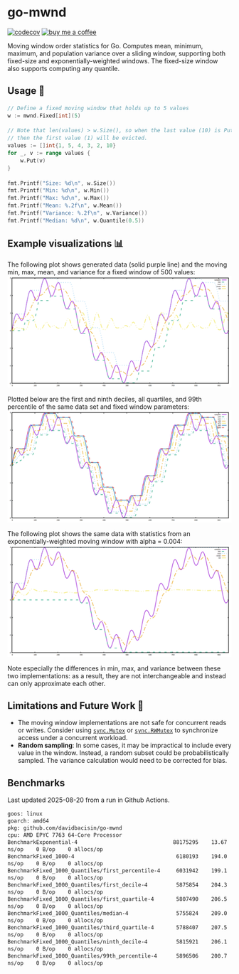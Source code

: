 # go-mwnd
[![codecov](https://codecov.io/gh/davidbacisin/go-mwnd/graph/badge.svg?token=439YYC0C5O)](https://codecov.io/gh/davidbacisin/go-mwnd) [![buy me a coffee](https://img.shields.io/badge/%E2%80%8B_buy_me_a_coffee-fd0?logo=buymeacoffee&logoColor=333)](https://buymeacoffee.com/davidbacisin)

Moving window order statistics for Go. Computes mean, minimum, maximum, and population 
variance over a sliding window, supporting both fixed-size and 
exponentially-weighted windows. The fixed-size window also supports computing any quantile.

## Usage 🚀
```go
// Define a fixed moving window that holds up to 5 values
w := mwnd.Fixed[int](5)

// Note that len(values) > w.Size(), so when the last value (10) is Put,
// then the first value (1) will be evicted.
values := []int{1, 5, 4, 3, 2, 10}
for _, v := range values {
    w.Put(v)
}

fmt.Printf("Size: %d\n", w.Size())
fmt.Printf("Min: %d\n", w.Min())
fmt.Printf("Max: %d\n", w.Max())
fmt.Printf("Mean: %.2f\n", w.Mean())
fmt.Printf("Variance: %.2f\n", w.Variance())
fmt.Printf("Median: %d\n", w.Quantile(0.5))
```

## Example visualizations 📊
The following plot shows generated data (solid purple line) and the moving min, max, mean, and variance 
for a fixed window of 500 values:
![plot of a composite sine wave and its fixed moving window statistics](internal/examples/fixed/plot.png)

Plotted below are the first and ninth deciles, all quartiles, and 99th percentile of the same data set and fixed window parameters:
![plot of a composite sine wave and its fixed moving window quantiles](internal/examples/fixed/quantiles.png)

The following plot shows the same data with statistics from an exponentially-weighted moving window 
with alpha = 0.004:
![plot of a composite sine wave and its exponential moving window statistics](internal/examples/exponential/plot.png)

Note especially the differences in min, max, and variance between these two implementations: as a result,
they are not interchangeable and instead can only approximate each other.

## Limitations and Future Work 🧪
- The moving window implementations are not safe for concurrent reads or writes. Consider using 
[`sync.Mutex`](https://pkg.go.dev/sync#Mutex) or [`sync.RWMutex`](https://pkg.go.dev/sync#RWMutex) 
to synchronize access under a concurrent workload.
- **Random sampling**: In some cases, it may be impractical to include every value 
in the window. Instead, a random subset could be probabilistically sampled. The variance 
calculation would need to be corrected for bias.

## Benchmarks
Last updated 2025-08-20 from a run in Github Actions.
```
goos: linux
goarch: amd64
pkg: github.com/davidbacisin/go-mwnd
cpu: AMD EPYC 7763 64-Core Processor                
BenchmarkExponential-4                           	88175295    13.67 ns/op    0 B/op    0 allocs/op
BenchmarkFixed_1000-4                           	 6180193    194.0 ns/op    0 B/op    0 allocs/op
BenchmarkFixed_1000_Quantiles/first_percentile-4 	 6031942    199.1 ns/op    0 B/op    0 allocs/op
BenchmarkFixed_1000_Quantiles/first_decile-4     	 5875854    204.3 ns/op    0 B/op    0 allocs/op
BenchmarkFixed_1000_Quantiles/first_quartile-4   	 5807490    206.5 ns/op    0 B/op    0 allocs/op
BenchmarkFixed_1000_Quantiles/median-4           	 5755824    209.0 ns/op    0 B/op    0 allocs/op
BenchmarkFixed_1000_Quantiles/third_quartile-4   	 5788407    207.5 ns/op    0 B/op    0 allocs/op
BenchmarkFixed_1000_Quantiles/ninth_decile-4     	 5815921    206.1 ns/op    0 B/op    0 allocs/op
BenchmarkFixed_1000_Quantiles/99th_percentile-4  	 5896506    200.7 ns/op    0 B/op    0 allocs/op
```
